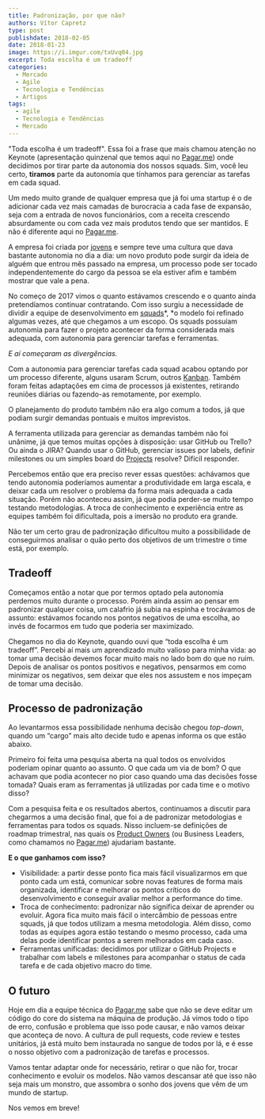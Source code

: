 ```yaml
---
title: Padronização, por que não?
authors: Vítor Capretz
type: post
publishdate: 2018-02-05
date: 2018-01-23
image: https://i.imgur.com/txUvq04.jpg
excerpt: Toda escolha é um tradeoff
categories:
  - Mercado
  - Agile
  - Tecnologia e Tendências
  - Artigos
tags:
  - agile
  - Tecnologia e Tendências
  - Mercado
---
```



"Toda escolha é um tradeoff". Essa foi a frase que mais chamou atenção no
Keynote (apresentação quinzenal que temos aqui no [Pagar.me](https://pagar.me/))
onde decidimos por tirar parte da autonomia dos nossos squads. Sim, você leu
certo, **tiramos** parte da autonomia que tínhamos para gerenciar as tarefas em
cada squad.

Um medo muito grande de qualquer empresa que já foi uma startup é o de adicionar
cada vez mais camadas de burocracia a cada fase de expansão, seja com a entrada
de novos funcionários, com a receita crescendo absurdamente ou com cada vez mais
produtos tendo que ser mantidos. E não é diferente aqui no
[Pagar.me](https://pagar.me/).

A empresa foi criada por
[jovens](https://projetodraft.com/pedro-18-e-henrique-19-criaram-sozinhos-uma-empresa-milionaria-a-pagar-me-e-querem-muito-mais/)
e sempre teve uma cultura que dava bastante autonomia no dia a dia: um novo
produto pode surgir da ideia de alguém que entrou mês passado na empresa, um
processo pode ser tocado independentemente do cargo da pessoa se ela estiver
afim e também mostrar que vale a pena.

No começo de 2017 vimos o quanto estávamos crescendo e o quanto ainda
pretendíamos continuar contratando. Com isso surgiu a necessidade de dividir a
equipe de desenvolvimento em
[squads](https://medium.com/project-management-learnings/spotify-squad-framework-part-i-8f74bcfcd761)*,
*o modelo foi refinado algumas vezes, até que chegamos a um escopo. Os squads
possuíam autonomia para fazer o projeto acontecer da forma considerada mais
adequada, com autonomia para gerenciar tarefas e ferramentas.

*E aí começaram as divergências.*

Com a autonomia para gerenciar tarefas cada squad acabou optando por um processo
diferente, alguns usaram Scrum, outros
[Kanban](https://pt.wikipedia.org/wiki/Kanban). Também foram feitas adaptações
em cima de processos já existentes, retirando reuniões diárias ou fazendo-as
remotamente, por exemplo.

O planejamento do produto também não era algo comum a todos, já que podiam
surgir demandas pontuais e muitos imprevistos.

A ferramenta utilizada para gerenciar as demandas também não foi unânime, já que
temos muitas opções à disposição: usar GitHub ou Trello? Ou ainda o JIRA? Quando
usar o GitHub, gerenciar issues por labels, definir milestones ou um simples
board do
[Projects](https://github.com/blog/2272-introducing-projects-for-organizations)
resolve? Difícil responder.

Percebemos então que era preciso rever essas questões: achávamos que tendo
autonomia poderíamos aumentar a produtividade em larga escala, e deixar cada um
resolver o problema da forma mais adequada a cada situação. Porém não aconteceu
assim, já que podia perder-se muito tempo testando metodologias. A troca de
conhecimento e experiência entre as equipes também foi dificultada, pois a
imersão no produto era grande.

Não ter um certo grau de padronização dificultou muito a possibilidade de
conseguirmos analisar o quão perto dos objetivos de um trimestre o time está,
por exemplo.

## Tradeoff

Começamos então a notar que por termos optado pela autonomia perdemos muito
durante o processo. Porém ainda assim ao pensar em padronizar qualquer coisa, um
calafrio já subia na espinha e trocávamos de assunto: estávamos focando nos
pontos negativos de uma escolha, ao invés de focarmos em tudo que poderia ser
maximizado.

Chegamos no dia do Keynote, quando ouvi que “toda escolha é um tradeoff”.
Percebi aí mais um aprendizado muito valioso para minha vida: ao tomar uma
decisão devemos focar muito mais no lado bom do que no ruim. Depois de analisar
os pontos positivos e negativos, pensarmos em como minimizar os negativos, sem
deixar que eles nos assustem e nos impeçam de tomar uma decisão.

## Processo de padronização

Ao levantarmos essa possibilidade nenhuma decisão chegou *top-down*, quando um
“cargo” mais alto decide tudo e apenas informa os que estão abaixo.

Primeiro foi feita uma pesquisa aberta na qual todos os envolvidos poderiam
opinar quanto ao assunto. O que cada um via de bom? O que achavam que podia
acontecer no pior caso quando uma das decisões fosse tomada? Quais eram as
ferramentas já utilizadas por cada time e o motivo disso?

Com a pesquisa feita e os resultados abertos, continuamos a discutir para
chegarmos a uma decisão final, que foi a de padronizar metodologias e
ferramentas para todos os squads. Nisso incluem-se definições de roadmap
trimestral, nas quais os [Product
Owners](https://www.desenvolvimentoagil.com.br/scrum/product_owner) (ou Business
Leaders, como chamamos no [Pagar.me](https://pagar.me/)) ajudariam bastante.

**E o que ganhamos com isso?**

* Visibilidade: a partir desse ponto fica mais fácil visualizarmos em que ponto
cada um está, comunicar sobre novas features de forma mais organizada,
identificar e melhorar os pontos críticos do desenvolvimento e conseguir avaliar
melhor a performance do time.
* Troca de conhecimento: padronizar não significa deixar de aprender ou evoluir.
Agora fica muito mais fácil o intercâmbio de pessoas entre squads, já que todos
utilizam a mesma metodologia. Além disso, como todas as equipes agora estão
testando o mesmo processo, cada uma delas pode identificar pontos a serem
melhorados em cada caso.
* Ferramentas unificadas: decidimos por utilizar o GitHub Projects e trabalhar com
labels e milestones para acompanhar o status de cada tarefa e de cada objetivo
macro do time.

## O futuro

Hoje em dia a equipe técnica do [Pagar.me](https://pagar.me/) sabe que não se
deve editar um código do core do sistema na máquina de produção. Já vimos todo o
tipo de erro, confusão e problema que isso pode causar, e não vamos deixar que
aconteça de novo. A cultura de pull requests, code review e testes unitários, já
está muito bem instaurada no sangue de todos por lá, e é esse o nosso objetivo
com a padronização de tarefas e processos.

Vamos tentar adaptar onde for necessário, retirar o que não for, trocar
conhecimento e evoluir os modelos. Não vamos descansar até que isso não seja
mais um monstro, que assombra o sonho dos jovens que vêm de um mundo de startup.

Nos vemos em breve!
